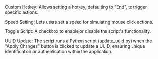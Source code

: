 Custom Hotkey:
Allows setting a hotkey, defaulting to "End", to trigger specific actions.

Speed Setting:
Lets users set a speed for simulating mouse click actions.

Toggle Script:
A checkbox to enable or disable the script's functionality.

UUID Update:
The script runs a Python script (update_uuid.py) when the "Apply Changes" button is clicked to update a UUID, ensuring unique identification or authentication within the application.


